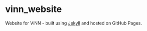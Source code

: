 # vinn_website
Website for ViNN - built using [Jekyll](https://github.com/jekyll/jekyll) and hosted on GitHub Pages.
